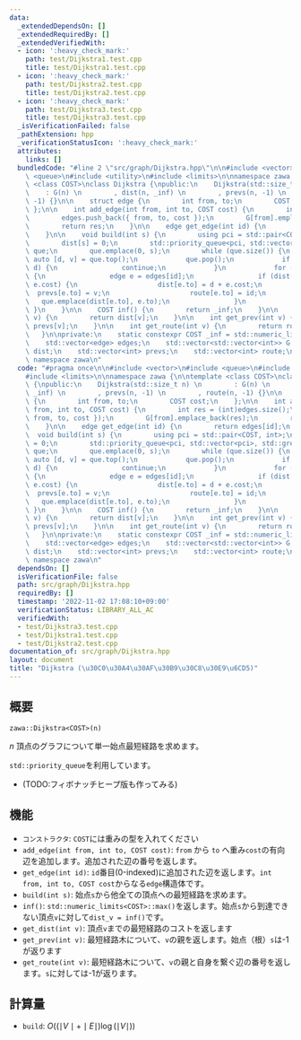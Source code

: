 ```yaml
---
data:
  _extendedDependsOn: []
  _extendedRequiredBy: []
  _extendedVerifiedWith:
  - icon: ':heavy_check_mark:'
    path: test/Dijkstra1.test.cpp
    title: test/Dijkstra1.test.cpp
  - icon: ':heavy_check_mark:'
    path: test/Dijkstra2.test.cpp
    title: test/Dijkstra2.test.cpp
  - icon: ':heavy_check_mark:'
    path: test/Dijkstra3.test.cpp
    title: test/Dijkstra3.test.cpp
  _isVerificationFailed: false
  _pathExtension: hpp
  _verificationStatusIcon: ':heavy_check_mark:'
  attributes:
    links: []
  bundledCode: "#line 2 \"src/graph/Dijkstra.hpp\"\n\n#include <vector>\n#include\
    \ <queue>\n#include <utility>\n#include <limits>\n\nnamespace zawa {\n\ntemplate\
    \ <class COST>\nclass Dijkstra {\npublic:\n    Dijkstra(std::size_t n) \n    \
    \    : G(n) \n        , dist(n, _inf) \n        , prevs(n, -1) \n        , route(n,\
    \ -1) {}\n\n    struct edge {\n        int from, to;\n        COST cost;\n   \
    \ };\n\n    int add_edge(int from, int to, COST cost) {\n        int res = (int)edges.size();\n\
    \        edges.push_back({ from, to, cost });\n        G[from].emplace_back(res);\n\
    \        return res;\n    }\n\n    edge get_edge(int id) {\n        return edges[id];\n\
    \    }\n\n    void build(int s) {\n        using pci = std::pair<COST, int>;\n\
    \        dist[s] = 0;\n        std::priority_queue<pci, std::vector<pci>, std::greater<pci>>\
    \ que;\n        que.emplace(0, s);\n        while (que.size()) {\n           \
    \ auto [d, v] = que.top();\n            que.pop();\n            if (dist[v] <\
    \ d) {\n                continue;\n            }\n            for (auto id : G[v])\
    \ {\n                edge e = edges[id];\n                if (dist[e.to] > d +\
    \ e.cost) {\n                    dist[e.to] = d + e.cost;\n                  \
    \  prevs[e.to] = v;\n                    route[e.to] = id;\n                 \
    \   que.emplace(dist[e.to], e.to);\n                }\n            }\n       \
    \ }\n    }\n\n    COST inf() {\n        return _inf;\n    }\n\n    COST get_dist(int\
    \ v) {\n        return dist[v];\n    }\n\n    int get_prev(int v) {\n        return\
    \ prevs[v];\n    }\n\n    int get_route(int v) {\n        return route[v];\n \
    \   }\n\nprivate:\n    static constexpr COST _inf = std::numeric_limits<COST>::max();\n\
    \    std::vector<edge> edges;\n    std::vector<std::vector<int>> G; \n    std::vector<COST>\
    \ dist;\n    std::vector<int> prevs;\n    std::vector<int> route;\n};\n\n} //\
    \ namespace zawa\n"
  code: "#pragma once\n\n#include <vector>\n#include <queue>\n#include <utility>\n\
    #include <limits>\n\nnamespace zawa {\n\ntemplate <class COST>\nclass Dijkstra\
    \ {\npublic:\n    Dijkstra(std::size_t n) \n        : G(n) \n        , dist(n,\
    \ _inf) \n        , prevs(n, -1) \n        , route(n, -1) {}\n\n    struct edge\
    \ {\n        int from, to;\n        COST cost;\n    };\n\n    int add_edge(int\
    \ from, int to, COST cost) {\n        int res = (int)edges.size();\n        edges.push_back({\
    \ from, to, cost });\n        G[from].emplace_back(res);\n        return res;\n\
    \    }\n\n    edge get_edge(int id) {\n        return edges[id];\n    }\n\n  \
    \  void build(int s) {\n        using pci = std::pair<COST, int>;\n        dist[s]\
    \ = 0;\n        std::priority_queue<pci, std::vector<pci>, std::greater<pci>>\
    \ que;\n        que.emplace(0, s);\n        while (que.size()) {\n           \
    \ auto [d, v] = que.top();\n            que.pop();\n            if (dist[v] <\
    \ d) {\n                continue;\n            }\n            for (auto id : G[v])\
    \ {\n                edge e = edges[id];\n                if (dist[e.to] > d +\
    \ e.cost) {\n                    dist[e.to] = d + e.cost;\n                  \
    \  prevs[e.to] = v;\n                    route[e.to] = id;\n                 \
    \   que.emplace(dist[e.to], e.to);\n                }\n            }\n       \
    \ }\n    }\n\n    COST inf() {\n        return _inf;\n    }\n\n    COST get_dist(int\
    \ v) {\n        return dist[v];\n    }\n\n    int get_prev(int v) {\n        return\
    \ prevs[v];\n    }\n\n    int get_route(int v) {\n        return route[v];\n \
    \   }\n\nprivate:\n    static constexpr COST _inf = std::numeric_limits<COST>::max();\n\
    \    std::vector<edge> edges;\n    std::vector<std::vector<int>> G; \n    std::vector<COST>\
    \ dist;\n    std::vector<int> prevs;\n    std::vector<int> route;\n};\n\n} //\
    \ namespace zawa\n"
  dependsOn: []
  isVerificationFile: false
  path: src/graph/Dijkstra.hpp
  requiredBy: []
  timestamp: '2022-11-02 17:08:10+09:00'
  verificationStatus: LIBRARY_ALL_AC
  verifiedWith:
  - test/Dijkstra3.test.cpp
  - test/Dijkstra1.test.cpp
  - test/Dijkstra2.test.cpp
documentation_of: src/graph/Dijkstra.hpp
layout: document
title: "Dijkstra (\u30C0\u30A4\u30AF\u30B9\u30C8\u30E9\u6CD5)"
---
```


## 概要

```
zawa::Dijkstra<COST>(n)
```
$n$ 頂点のグラフについて単一始点最短経路を求めます。

`std::priority_queue`を利用しています。
- (TODO:フィボナッチヒープ版も作ってみる)

## 機能
- `コンストラクタ`: `COST`には重みの型を入れてください
- `add_edge(int from, int to, COST cost)`: `from` から `to` へ重み`cost`の有向辺を追加します。追加された辺の番号を返します。
- `get_edge(int id)`: `id`番目(0-indexed)に追加された辺を返します。`int from, int to, COST cost`からなる`edge`構造体です。
- `build(int s)`: 始点`s`から他全ての頂点への最短経路を求めます。
- `inf()`: `std::numeric_limits<COST>::max()`を返します。始点`s`から到達できない頂点`v`に対して`dist_v = inf()`です。
- `get_dist(int v)`: 頂点`v`までの最短経路のコストを返します
- `get_prev(int v)`: 最短経路木について、`v`の親を返します。始点（根）`s`は-1が返ります
- `get_route(int v)`: 最短経路木について、`v`の親と自身を繋ぐ辺の番号を返します。`s`に対しては-1が返ります。

## 計算量
- `build`: $O((\mid V\mid + \mid E \mid) \log( \mid V\mid))$
